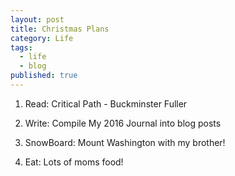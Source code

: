 ```yaml
---
layout: post
title: Christmas Plans
category: Life
tags:
  - life
  - blog
published: true
---
```



1. Read: Critical Path - Buckminster Fuller

2. Write: Compile My 2016 Journal into blog posts

3. SnowBoard: Mount Washington with my brother!

4. Eat: Lots of moms food!
